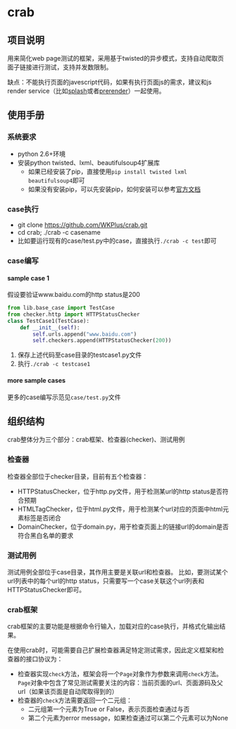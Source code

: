 # crab

## 项目说明
用来简化web page测试的框架，采用基于twisted的异步模式，支持自动爬取页面子链接进行测试，支持并发数限制。

缺点：不能执行页面的javescript代码，如果有执行页面js的需求，建议和js render service（比如[splash](https://github.com/scrapinghub/splash)或者[prerender](https://github.com/prerender/prerender)）一起使用。



## 使用手册
### 系统要求
 - python 2.6+环境
 - 安装python twisted、lxml、beautifulsoup4扩展库
   - 如果已经安装了pip，直接使用`pip install twisted lxml beautifulsoup4`即可
   - 如果没有安装pip，可以先安装pip，如何安装可以参考[官方文档](https://pypi.python.org/pypi/pip)


### case执行
* git clone https://github.com/WKPlus/crab.git
* cd crab; ./crab -c casename 
* 比如要运行现有的case/test.py中的case，直接执行`./crab -c test`即可


### case编写

#### sample case 1
假设要验证www.baidu.com的http status是200

```python
from lib.base_case import TestCase
from checker.http import HTTPStatusChecker
class TestCase1(TestCase):
    def __init__(self):
        self.urls.append("www.baidu.com")
        self.checkers.append(HTTPStatusChecker(200))
```

1. 保存上述代码至case目录的testcase1.py文件
2. 执行`./crab -c testcase1`


#### more sample cases
更多的case编写示范见`case/test.py`文件



## 组织结构
crab整体分为三个部分：crab框架、检查器(checker)、测试用例


### 检查器
检查器全部位于checker目录，目前有五个检查器：

* HTTPStatusChecker，位于http.py文件，用于检测某url的http status是否符合预期
* HTMLTagChecker，位于html.py文件，用于检测某个url对应的页面中html元素标签是否闭合
* DomainChecker，位于domain.py，用于检查页面上的链接url的domain是否符合黑白名单的要求


### 测试用例
测试用例全部位于case目录，其作用主要是关联url和检查器。
比如，要测试某个url列表中的每个url的http status，只需要写一个case关联这个url列表和HTTPStatusChecker即可。


### crab框架
crab框架的主要功能是根据命令行输入，加载对应的case执行，并格式化输出结果。

在使用crab时，可能需要自己扩展检查器满足特定测试需求，因此定义框架和检查器的接口协议为：

* 检查器实现`check`方法，框架会将一个`Page`对象作为参数来调用`check`方法。`Page`对象中包含了常见测试需要关注的内容：当前页面的url、页面源码及父url（如果该页面是自动爬取得到的）
* 检查器的`check`方法需要返回一个二元组：
   * 二元组第一个元素为True or False，表示页面检查通过与否
   * 第二个元素为error message，如果检查通过可以第二个元素可以为None




